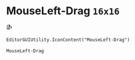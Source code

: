 # MouseLeft-Drag `16x16`
<img src="/img/MouseLeft-Drag.png" width=16 height=16>

``` CSharp
EditorGUIUtility.IconContent("MouseLeft-Drag")
```
```
MouseLeft-Drag
```
